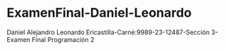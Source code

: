 # ExamenFinal-Daniel-Leonardo
Daniel Alejandro Leonardo Ericastilla-Carné:9989-23-12487-Sección 3- Examen Final Programación 2
